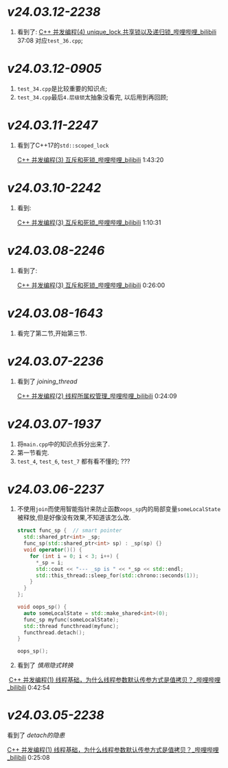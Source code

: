 # *v24.03.12-2238*
1. 看到了:
   [C++ 并发编程(4) unique_lock,共享锁以及递归锁_哔哩哔哩_bilibili](https://www.bilibili.com/video/BV1wz4y1T7fN/?spm_id_from=333.788&vd_source=a8a38358873e306ffdd6017aaab418e3) 37:08
   对应`test_36.cpp`;

# *v24.03.12-0905*
1. `test_34.cpp`是比较重要的知识点;
2. `test_34.cpp`最后`4.层级锁`太抽象没看完, 以后用到再回顾;

# *v24.03.11-2247*

1. 看到了C++17的`std::scoped_lock`

   [C++ 并发编程(3) 互斥和死锁_哔哩哔哩_bilibili](https://www.bilibili.com/video/BV1AN4y1o78q/?spm_id_from=333.788&vd_source=a8a38358873e306ffdd6017aaab418e3) 1:43:20

# *v24.03.10-2242*

1. 看到:

   [C++ 并发编程(3) 互斥和死锁_哔哩哔哩_bilibili](https://www.bilibili.com/video/BV1AN4y1o78q/?spm_id_from=333.788&vd_source=a8a38358873e306ffdd6017aaab418e3) 1:10:31

# *v24.03.08-2246*

1. 看到了:

   [C++ 并发编程(3) 互斥和死锁_哔哩哔哩_bilibili](https://www.bilibili.com/video/BV1AN4y1o78q/?spm_id_from=333.788&vd_source=a8a38358873e306ffdd6017aaab418e3) 0:26:00

# *v24.03.08-1643*

1. 看完了第二节,开始第三节.

# *v24.03.07-2236*
1. 看到了 *joining_thread*

   [C++ 并发编程(2) 线程所属权管理_哔哩哔哩_bilibili](https://www.bilibili.com/video/BV1v8411R7hD/?spm_id_from=333.788&vd_source=a8a38358873e306ffdd6017aaab418e3) 0:24:09

# *v24.03.07-1937*
1. 将`main.cpp`中的知识点拆分出来了.
2. 第一节看完.
3. `test_4`, `test_6`, `test_7` 都有看不懂的; ???

# *v24.03.06-2237*
1. 不使用`join`而使用智能指针来防止函数`oops_sp`内的局部变量`someLocalState`被释放,但是好像没有效果,不知道该怎么改.

   ```cpp
   struct func_sp {  // smart pointer
     std::shared_ptr<int> _sp;
     func_sp(std::shared_ptr<int> sp) : _sp(sp) {}
     void operator()() {
       for (int i = 0; i < 3; i++) {
         *_sp = i;
         std::cout << "--- _sp is " << *_sp << std::endl;
         std::this_thread::sleep_for(std::chrono::seconds(1));
       }
     }
   };
   
   void oops_sp() {
     auto someLocalState = std::make_shared<int>(0);
     func_sp myfunc(someLocalState);
     std::thread functhread(myfunc);
     functhread.detach();
   }
   
   oops_sp();
   ```

2. 看到了 *慎用隐式转换*

​	[C++ 并发编程(1) 线程基础，为什么线程参数默认传参方式是值拷贝？_哔哩哔哩_bilibili](https://www.bilibili.com/video/BV1FP411x73X/?spm_id_from=333.999.0.0&vd_source=a8a38358873e306ffdd6017aaab418e3) 0:42:54



# *v24.03.05-2238*
看到了 *detach的隐患*

[C++ 并发编程(1) 线程基础，为什么线程参数默认传参方式是值拷贝？_哔哩哔哩_bilibili](https://www.bilibili.com/video/BV1FP411x73X/?spm_id_from=333.788&vd_source=a8a38358873e306ffdd6017aaab418e3) 0:25:08
